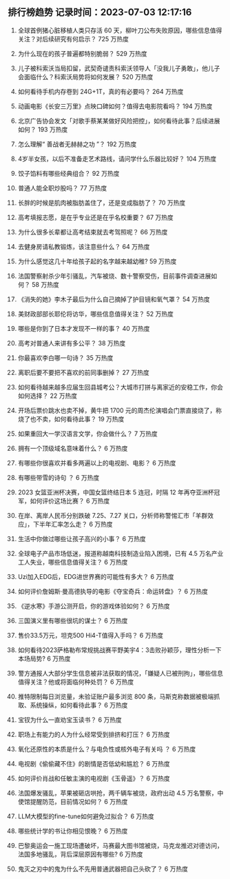 
## 排行榜趋势 记录时间：2023-07-03 12:17:16
  
  1. 全球首例猪心脏移植人类只存活 60 天，柳叶刀公布失败原因，哪些信息值得关注？对后续研究有何启示？ 725 万热度
    
  2. 为什么现在的孩子普遍都特别脆弱？ 529 万热度
    
  3. 儿子被科索沃当局扣留，武契奇谴责科索沃领导人「没我儿子勇敢」，他儿子会面临什么？科索沃局势将如何发展？ 520 万热度
    
  4. 如何看待手机内存卷到 24G+1T，真的有必要吗？ 264 万热度
    
  5. 动画电影《长安三万里》点映口碑如何？值得去电影院看吗？ 194 万热度
    
  6. 北京广告协会发文「对歌手蔡某某做好风险把控」，如何看待此事？后续进展如何？ 193 万热度
    
  7. 怎么理解“ 善战者无赫赫之功 ”？ 192 万热度
    
  8. 4岁半女孩，以后不准备走艺术路线，请问学什么乐器比较好？ 104 万热度
    
  9. 饺子馅料有哪些经典组合？ 92 万热度
    
  10. 普通人能全职炒股吗？ 77 万热度
    
  11. 长胖的时候是肌肉被脂肪盖住了，还是变成脂肪了？ 70 万热度
    
  12. 高考填报志愿，是在乎专业还是在乎名校重要？ 67 万热度
    
  13. 为什么很多长辈都让高考结束就去考驾照呢？ 66 万热度
    
  14. 去健身房请私教锻炼，该注意些什么？ 64 万热度
    
  15. 为什么感觉这几十年给孩子起的名字越来越幼稚? 59 万热度
    
  16. 法国警察射杀少年引骚乱，汽车被烧、数十警察受伤，目前事件调查进展如何？ 58 万热度
    
  17. 《消失的她》李木子最后为什么自己摘掉了护目镜和氧气罩？ 54 万热度
    
  18. 美财政部部长耶伦将访华，哪些信息值得关注？ 52 万热度
    
  19. 哪些是你到了日本才发现不一样的事？ 40 万热度
    
  20. 高考对普通人来讲有多公平？ 38 万热度
    
  21. 你最喜欢李白哪一句诗？ 35 万热度
    
  22. 离职后要不要把不喜欢的前同事删掉？ 27 万热度
    
  23. 如何看待越来越多应届生回县城考公？大城市打拼与离家近的安稳工作，你会如何选择？ 22 万热度
    
  24. 开场后票价跳水也卖不掉，黄牛把 1700 元的周杰伦演唱会门票直接烧了，称烧了也不卖，如何看待此事？ 19 万热度
    
  25. 如果重回大一学汉语言文学，你会做什么？ 7 万热度
    
  26. 拥有一个顶级域名意味着什么？ 6 万热度
    
  27. 有哪些你很喜欢并看多两遍以上的电视剧、电影？ 6 万热度
    
  28. 有哪些带雪的诗句 ？ 6 万热度
    
  29. 2023 女篮亚洲杯决赛，中国女篮终结日本 5 连冠，时隔 12 年再夺亚洲杯冠军，如何评价这场比赛？ 6 万热度
    
  30. 在岸、离岸人民币分别跌破 7.25、7.27 关口，分析师称警惕汇市「羊群效应」，下半年汇率怎么走？ 6 万热度
    
  31. 生活中你做过哪些让孩子高兴的小事？ 6 万热度
    
  32. 全球电子产品市场低迷，报道称越南科技制造业陷入困境，已有 4.5 万名产业工人失业，哪些信息值得关注？ 6 万热度
    
  33. Uzi加入EDG后，EDG进世界赛的可能性有多大？ 6 万热度
    
  34. 如何评价詹姆斯·曼高德执导的电影《夺宝奇兵：命运转盘》？ 6 万热度
    
  35. 《逆水寒》手游公测开启，你的游戏体验如何？ 6 万热度
    
  36. 三国演义里有哪些很坑的谋士？ 6 万热度
    
  37. 售价33.5万元，坦克500 Hi4-T值得入手吗？ 6 万热度
    
  38. 如何看待2023萨格勒布常规挑战赛平野美宇4：3击败孙颖莎，理性分析一下本场局势? 6 万热度
    
  39. 警方通报人大部分学生信息被非法获取的情况，「嫌疑人已被刑拘」，哪些信息值得关注？他或将面临何种处罚？ 6 万热度
    
  40. 推特限制每日浏览量，未验证账户最多浏览 800 条，马斯克称数据被极端抓取、系统操纵，如何看待此事？ 6 万热度
    
  41. 宝钗为什么一直劝宝玉读书？ 6 万热度
    
  42. 职场上有能力的人为什么经常受到排挤和打压？ 6 万热度
    
  43. 氧化还原性的本质是什么？与电负性或核外电子有关吗 ？ 6 万热度
    
  44. 电视剧《偷偷藏不住》的剧情是否低幼和尴尬？ 6 万热度
    
  45. 如何评价肖战和任敏主演的电视剧《玉骨遥》？ 6 万热度
    
  46. 法国爆发骚乱，苹果被砸店哄抢，两千辆车被烧，政府出动 4.5 万名警察，中使馆提醒防范，目前情况如何？ 6 万热度
    
  47. LLM大模型的fine-tune如何避免过拟合？ 6 万热度
    
  48. 哪些统计学的书让你相见恨晚？ 6 万热度
    
  49. 巴黎奥运会一施工现场遭破坏，马赛最大图书馆被烧，马克龙推迟对德访问，法国多地骚乱，背后深层原因有哪些? 6 万热度
    
  50. 鬼灭之刃中的鬼为什么不先用普通武器把自己头砍了？ 6 万热度
    
